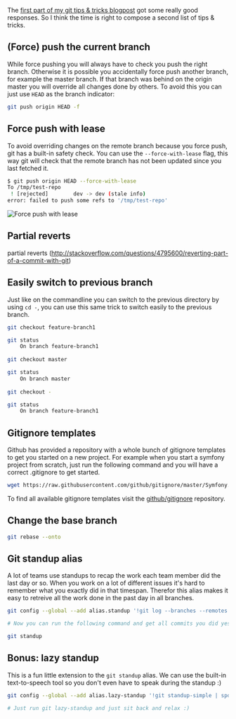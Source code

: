 [//]: # (TITLE: Git tips & tricks for everyday use - part 2)
[//]: # (DATE: 2000-00-00T00:00:00+01:00)
[//]: # (TAGS: git)

The [first part of my git tips & tricks blogpost](https://jeroenthora.be/post/git-tips-and-tricks-for-everyday-use) got 
some really good responses. So I think the time is right to compose a second list of tips & tricks.

## (Force) push the current branch 

While force pushing you will always have to check you push the right branch. Otherwise it is possible you accidentally 
force push another branch, for example the master branch. If that branch was behind on the origin master you will override
all changes done by others. To avoid this you can just use `HEAD` as the branch indicator:

```bash
git push origin HEAD -f 
```

## Force push with lease

To avoid overriding changes on the remote branch because you force push, git has a built-in safety check. 
You can use the `--force-with-lease` flag, this way git will check that the remote branch has not been 
updated since you last fetched it.

```bash
$ git push origin HEAD --force-with-lease
To /tmp/test-repo
 ! [rejected]        dev -> dev (stale info)
error: failed to push some refs to '/tmp/test-repo'
```

![Force push with lease](https://i.imgur.com/NT1cjYU.png)

## Partial reverts

partial reverts (http://stackoverflow.com/questions/4795600/reverting-part-of-a-commit-with-git)

## Easily switch to previous branch

Just like on the commandline you can switch to the previous directory by using `cd -`, you can use this same trick to
switch easily to the previous branch.

```bash
git checkout feature-branch1

git status
    On branch feature-branch1
    
git checkout master

git status
    On branch master
    
git checkout -

git status
    On branch feature-branch1
```

## Gitignore templates

Github has provided a repository with a whole bunch of gitignore templates to get you started on a new project.
For example when you start a symfony project from scratch, just run the following command and you will have a
correct .gitignore to get started.

```bash
wget https://raw.githubusercontent.com/github/gitignore/master/Symfony.gitignore -O .gitignore
```

To find all available gitignore templates visit the [github/gitignore](https://github.com/github/gitignore) repository.

## Change the base branch

```bash
git rebase --onto
```

## Git standup alias

A lot of teams use standups to recap the work each team member did the last day or so. When you work on a lot of
different issues it's hard to remember what you exactly did in that timespan. Therefor this alias makes it easy to retreive all the work
done in the past day in all branches.

```bash
git config --global --add alias.standup '!git log --branches --remotes --tags --no-merges --author=\"`git config user.name`\" --since="$(if [[ "Mon" == "$(date +%a)" ]]; then echo \"last friday\"; else echo \"yesterday\"; fi)" --format=%s'

# Now you can run the following command and get all commits you did yesterday

git standup
```

## Bonus: lazy standup

This is a fun little extension to the `git standup` alias. We can use the built-in text-to-speech tool so you
don't even have to speak during the standup :)

```bash
git config --global --add alias.lazy-standup '!git standup-simple | spd-say -e'

# Just run git lazy-standup and just sit back and relax :)
```
